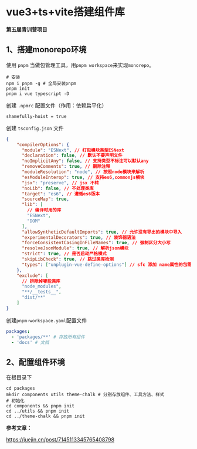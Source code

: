 # vue3+ts+vite搭建组件库

**第五届青训营项目**



## 1、搭建monorepo环境

使用 `pnpm` 当做包管理工具，用`pnpm workspace`来实现`monorepo`。

```shell
# 安装
npm i pnpm -g # 全局安装pnpm
pnpm init
pnpm i vue typescript -D
```

创建 `.npmrc` 配置文件（作用：依赖扁平化）

```npmrc
shamefully-hoist = true
```

创建 `tsconfig.json` 文件

```json
{
    "compilerOptions": {
      "module": "ESNext", // 打包模块类型ESNext
      "declaration": false, // 默认不要声明⽂件
      "noImplicitAny": false, // ⽀持类型不标注可以默认any
      "removeComments": true, // 删除注释
      "moduleResolution": "node", // 按照node模块来解析
      "esModuleInterop": true, // ⽀持es6,commonjs模块
      "jsx": "preserve", // jsx 不转
      "noLib": false, // 不处理类库
      "target": "es6", // 遵循es6版本
      "sourceMap": true,
      "lib": [
        // 编译时⽤的库
        "ESNext",
        "DOM"
      ],
      "allowSyntheticDefaultImports": true, // 允许没有导出的模块中导⼊
      "experimentalDecorators": true, // 装饰器语法
      "forceConsistentCasingInFileNames": true, // 强制区分⼤⼩写
      "resolveJsonModule": true, // 解析json模块
      "strict": true, // 是否启动严格模式
      "skipLibCheck": true, // 跳过类库检测
      "types": ["unplugin-vue-define-options"] // sfc 添加 name属性的包需要的
    },
    "exclude": [
      // 排除掉哪些类库
      "node_modules",
      "**/__tests__",
      "dist/**"
    ]
}
```

创建`pnpm-workspace.yaml`配置文件

```yaml
packages:
  - 'packages/**' # 存放所有组件
  - 'docs' # 文档
```



## 2、配置组件环境

在根目录下

```shell
cd packages
mkdir components utils theme-chalk # 分别存放组件、工具方法、样式
# 初始化
cd components && pnpm init
cd ../utils && pnpm init
cd ../theme-chalk && pnpm init
```







**参考文章：**

https://juejin.cn/post/7145113345765408798

